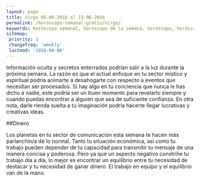 ```yaml
---
layout: page
title: virgo 06-06-2016 al 13-06-2016 
permalink: /horoscopo-semanal-gratis/virgo/
keywords: horóscopo semanal, horóscopo de la semana, horóscopo, horóscopo gratis,horóscopos, horóscopo esperanza gracia, horoscopos virgo la semana, horóscopos gratis, Tarot, Astrologia, Zodíaco, virgo, horoscopo gratis
sitemap:
 priority: 1
 changefreq: 'weekly'
 lastmod: '2016-06-06'
---
```

Información oculta y secretos enterrados podrían salir a la luz durante la próxima semana. La razón es que el actual enfoque en tu sector místico y espiritual podría animarte a desahogarte con respecto a eventos que necesitan ser procesados. Si hay algo en tu conciencia que nunca le has dicho a nadie, este podría ser un buen momento para revelarlo siempre y cuando puedas encontrar a alguien que sea de suficiente confianza. En otra nota, darle rienda suelta a tu imaginación podría hacerte llegar lucrativas y creativas ideas.

##Dinero

Los planetas en tu sector de comunicación esta semana te hacen más parlanchín/a de lo normal. Tanto tu situación económica, así como tu trabajo pueden depender de tu capacidad para transmitir tu mensaje de una manera concisa y poderosa. Pero ya que un aspecto negativo constriñe tu trabajo día a día, lo mejor es encontrar un equilibrio entre tu necesidad de destacar y tu necesidad de ganar dinero. El trabajo en equipo y el equilibrio van de la mano.